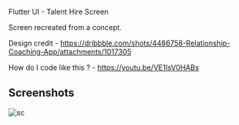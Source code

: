 Flutter UI - Talent Hire Screen

Screen recreated from a concept.

Design credit - https://dribbble.com/shots/4486758-Relationship-Coaching-App/attachments/1017305

How do I code like this ? - https://youtu.be/VE1IsV0HABs


## Screenshots

![sc](https://user-images.githubusercontent.com/8137504/46029511-41f54d00-c111-11e8-92f1-1533482eec16.png)
